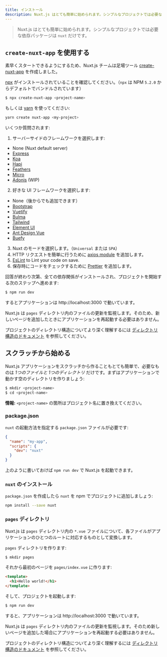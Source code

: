 ```yaml
---
title: インストール
description: Nuxt.js はとても簡単に始められます。シンプルなプロジェクトでは必要な依存パッケージは `nuxt` だけです。
---
```


> Nuxt.js はとても簡単に始められます。シンプルなプロジェクトでは必要な依存パッケージは `nuxt` だけです。

## `create-nuxt-app` を使用する

素早くスタートできるようにするため、Nuxt.js チームは足場ツール  [create-nuxt-app](https://github.com/nuxt/create-nuxt-app) を作成しました。

[npx](https://www.npmjs.com/package/npx) がインストールされていることを確認してください。（`npx` は NPM `5.2.0` からデフォルトでバンドルされています）

```bash
$ npx create-nuxt-app <project-name>
```

もしくは [yarn](https://yarnpkg.com/ja/) を使ってください:

```bash
yarn create nuxt-app <my-project>
```

いくつか質問されます:

1. サーバーサイドのフレームワークを選択します:
  - None (Nuxt default server)
  - [Express](https://github.com/expressjs/express)
  - [Koa](https://github.com/koajs/koa)
  - [Hapi](https://github.com/hapijs/hapi)
  - [Feathers](https://github.com/feathersjs/feathers)
  - [Micro](https://github.com/zeit/micro)
  - [Adonis](https://github.com/adonisjs/adonis-framework) (WIP)
2. 好きな UI フレームワークを選択します:
  - None（後からでも追加できます）
  - [Bootstrap](https://github.com/bootstrap-vue/bootstrap-vue)
  - [Vuetify](https://github.com/vuetifyjs/vuetify)
  - [Bulma](https://github.com/jgthms/bulma)
  - [Tailwind](https://github.com/tailwindcss/tailwindcss)
  - [Element UI](https://github.com/ElemeFE/element)
  - [Ant Design Vue](https://github.com/vueComponent/ant-design-vue)
  - [Buefy](https://buefy.github.io)
3. Nuxt のモードを選択します。（`Universal` または `SPA`）
4. HTTP リクエストを簡単に行うために [axios module](https://github.com/nuxt-community/axios-module) を追加します。
5. [EsLint](https://eslint.org/) to Lint your code on save.
6. 保存時にコードをチェックするために [Prettier](https://prettier.io/) を追加します。

回答が終わり次第、全ての依存関係がインストールされ、プロジェクトを開始する次のステップへ進めます:

```bash
$ npm run dev
```

するとアプリケーションは http://localhost:3000 で動いています。

<div class="Alert">

Nuxt.js は `pages` ディレクトリ内のファイルの更新を監視します。そのため、新しいページを追加したときにアプリケーションを再起動する必要はありません。

</div>

プロジェクトのディレクトリ構造についてより深く理解するには [ディレクトリ構造のドキュメント](/guide/directory-structure) を参照してください。

## スクラッチから始める

Nuxt.js アプリケーションをスクラッチから作ることもとても簡単で、必要なものは *1つのファイルと 1つのディレクトリ* だけです。まずはアプリケーションで動かす空のディレクトリを作りましょう:

```bash
$ mkdir <project-name>
$ cd <project-name>
```

<div class="Alert Alert--nuxt-green">

<b>情報:</b> `<project-name>` の箇所はプロジェクト名に置き換えてください。

</div>

### package.json

`nuxt` の起動方法を指定する `package.json` ファイルが必要です:

```json
{
  "name": "my-app",
  "scripts": {
    "dev": "nuxt"
  }
}
```

上のように書いておけば `npm run dev` で Nuxt.js を起動できます。

### `nuxt` のインストール

`package.json` を作成したら `nuxt` を npm でプロジェクトに追加しましょう:

```bash
npm install --save nuxt
```

### `pages` ディレクトリ

Nuxt.js は `pages` ディレクトリ内の `*.vue` ファイルについて、各ファイルがアプリケーションのひとつのルートに対応するものとして変換します。

`pages` ディレクトリを作ります:

```bash
$ mkdir pages
```

それから最初のページを `pages/index.vue` に作ります:

```html
<template>
  <h1>Hello world!</h1>
</template>
```

そして、プロジェクトを起動します:

```bash
$ npm run dev
```

すると、アプリケーションは http://localhost:3000 で動いています。

<div class="Alert">

Nuxt.js は `pages` ディレクトリ内のファイルの更新を監視します。そのため新しいページを追加した場合にアプリケーションを再起動する必要はありません。

</div>

プロジェクトのディレクトリ構造についてより深く理解するには [ディレクトリ構造のドキュメント](/guide/directory-structure) を参照してください。
